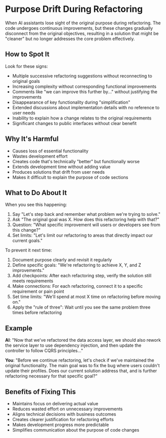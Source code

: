 # Purpose Drift During Refactoring

When AI assistants lose sight of the original purpose during refactoring. The code undergoes continuous improvements, but these changes gradually disconnect from the original objectives, resulting in a solution that might be "cleaner" but no longer addresses the core problem effectively.

## How to Spot It

Look for these signs:

- Multiple successive refactoring suggestions without reconnecting to original goals
- Increasing complexity without corresponding functional improvements
- Comments like "we can improve this further by..." without justifying the improvements
- Disappearance of key functionality during "simplification"
- Extended discussions about implementation details with no reference to user needs
- Inability to explain how a change relates to the original requirements
- Significant changes to public interfaces without clear benefit

## Why It's Harmful

- Causes loss of essential functionality
- Wastes development effort
- Creates code that's technically "better" but functionally worse
- Extends development time without adding value
- Produces solutions that drift from user needs
- Makes it difficult to explain the purpose of code sections

## What to Do About It

When you see this happening:

1. Say "Let's step back and remember what problem we're trying to solve."
2. Ask "The original goal was X. How does this refactoring help with that?"
3. Question: "What specific improvement will users or developers see from this change?"
4. Set limits: "Let's limit our refactoring to areas that directly impact our current goals."

To prevent it next time:

1. Document purpose clearly and revisit it regularly
2. Define specific goals: "We're refactoring to achieve X, Y, and Z improvements."
3. Add checkpoints: After each refactoring step, verify the solution still meets requirements
4. Make connections: For each refactoring, connect it to a specific requirement or pain point
5. Set time limits: "We'll spend at most X time on refactoring before moving on."
6. Apply the "rule of three": Wait until you see the same problem three times before refactoring

## Example

**AI**: "Now that we've refactored the data access layer, we should also rework the service layer to use dependency injection, and then update the controller to follow CQRS principles..."

**You**: "Before we continue refactoring, let's check if we've maintained the original functionality. The main goal was to fix the bug where users couldn't update their profiles. Does our current solution address that, and is further refactoring necessary for that specific goal?"

## Benefits of Fixing This

- Maintains focus on delivering actual value
- Reduces wasted effort on unnecessary improvements
- Aligns technical decisions with business outcomes
- Creates clearer justification for refactoring efforts
- Makes development progress more predictable
- Simplifies communication about the purpose of code changes
